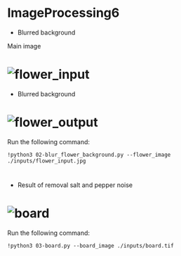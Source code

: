 # ImageProcessing6

- Blurred background

Main image

# ![flower_input](https://github.com/NahidEbrahimian/Image-Processing-using-OpenCV/blob/main/07-%20Removal%20Noise%20and%20Blurred%20Background/Inputs/flower_input.jpg)

- Blurred background

# ![flower_output](https://github.com/NahidEbrahimian/Image-Processing-using-OpenCV/blob/main/07-%20Removal%20Noise%20and%20Blurred%20Background/Result/flower_output.jpg)

Run the following command:

```
!python3 02-blur_flower_background.py --flower_image ./inputs/flower_input.jpg

```
#

- Result of removal salt and pepper noise 

# ![board](https://github.com/NahidEbrahimian/Image-Processing-using-OpenCV/blob/main/07-%20Removal%20Noise%20and%20Blurred%20Background/Result/board.jpg)

Run the following command:

```
!python3 03-board.py --board_image ./inputs/board.tif

```

